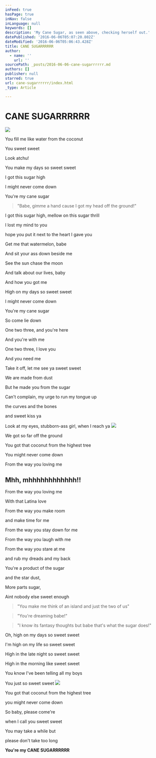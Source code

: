 ```yaml
---
inFeed: true
hasPage: true
inNav: false
inLanguage: null
keywords: []
description: 'My Cane Sugar, as seen above, checking herself out.'
datePublished: '2016-06-06T05:07:20.802Z'
dateModified: '2016-06-06T05:06:43.428Z'
title: CANE SUGARRRRRR
author:
  - name: ''
    url: ''
sourcePath: _posts/2016-06-06-cane-sugarrrrrr.md
authors: []
publisher: null
starred: true
url: cane-sugarrrrrr/index.html
_type: Article

---
```

# CANE SUGARRRRRR
![](https://the-grid-user-content.s3-us-west-2.amazonaws.com/e34115d1-cc40-4c05-bc96-c89ae408bc3e.png)

You fill me like water from the coconut

You sweet sweet

Look atchu!

You make my days so sweet sweet

I got this sugar high

I might never come down

You're my cane sugar

> "Babe, gimme a hand cause I got my head off the ground!"

I got this sugar high, mellow on this sugar thrill

I lost my mind to you

hope you put it next to the heart I gave you

Get me that watermelon, babe

And sit your ass down beside me

See the sun chase the moon

And talk about our lives, baby

And how you got me 

High on my days so sweet sweet

I might never come down

You're my cane sugar

So come lie down

One two three, and you're here

And you're with me

One two three, I love you

And you need me

Take it off, let me see ya sweet sweet

We are made from dust

But he made you from the sugar

Can't complain, my urge to run my tongue up

the curves and the bones 

and sweet kiss ya

Look at my eyes, stubborn-ass girl, when I reach ya
![](https://the-grid-user-content.s3-us-west-2.amazonaws.com/475628bf-3399-4416-978f-13e1c8de7e2c.png)

We got so far off the ground

You got that coconut from the highest tree

You might never come down

From the way you loving me

## Mhh, mhhhhhhhhhhhh!!

From the way you loving me

With that Latina love

From the way you make room

and make time for me

From the way you stay down for me

From the way you laugh with me

From the way you stare at me

and rub my dreads and my back

You're a product of the sugar

and the star dust,

More parts sugar,

Aint nobody else sweet enough

> "You make me think of an island and just the two of us"

> "You're dreaming babe!"

> "I know its fantasy thoughts but babe that's what the sugar does!"

Oh, high on my days so sweet sweet

I'm high on my life so sweet sweet

High in the late night so sweet sweet

High in the morning like sweet sweet

You know I've been telling all my boys

You just so sweet sweet
![](https://the-grid-user-content.s3-us-west-2.amazonaws.com/b945c771-7e00-442d-a786-567989b12f72.png)

You got that coconut from the highest tree

you might never come down

So baby, please come're

when I call you sweet sweet

You may take a while but

please don't take too long

**You're my CANE SUGARRRRRR**